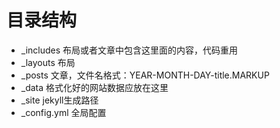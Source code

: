 
# 目录结构

- _includes 布局或者文章中包含这里面的内容，代码重用
- _layouts 布局
- _posts 文章，文件名格式：YEAR-MONTH-DAY-title.MARKUP
- _data 格式化好的网站数据应放在这里
- _site jekyll生成路径
- _config.yml 全局配置

